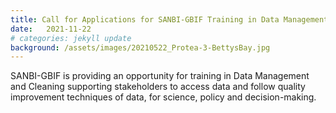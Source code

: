 ```yaml
---
title: Call for Applications for SANBI-GBIF Training in Data Management and Cleaning Supporting Science, Policy and Sustainable Development
date:   2021-11-22
# categories: jekyll update
background: /assets/images/20210522_Protea-3-BettysBay.jpg
---
```


SANBI-GBIF is providing an opportunity for training in Data Management and Cleaning supporting stakeholders to access data and follow quality improvement techniques of data, for science, policy and decision-making.     
